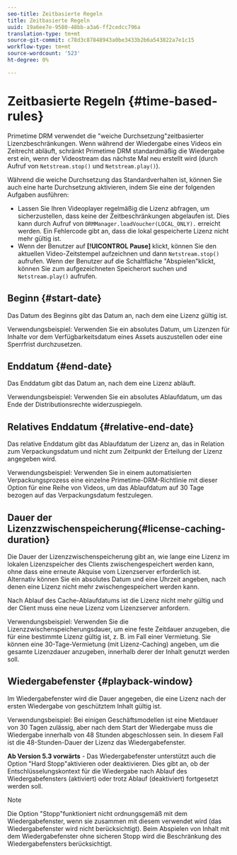 ```yaml
---
seo-title: Zeitbasierte Regeln
title: Zeitbasierte Regeln
uuid: 19a6ee7e-9580-48bb-a3a6-ff2cedcc796a
translation-type: tm+mt
source-git-commit: c78d3c87848943a0be3433b2b6a543822a7e1c15
workflow-type: tm+mt
source-wordcount: '523'
ht-degree: 0%

---
```



# Zeitbasierte Regeln {#time-based-rules}

Primetime DRM verwendet die &quot;weiche Durchsetzung&quot;zeitbasierter Lizenzbeschränkungen. Wenn während der Wiedergabe eines Videos ein Zeitrecht abläuft, schränkt Primetime DRM standardmäßig die Wiedergabe erst ein, wenn der Videostream das nächste Mal neu erstellt wird (durch Aufruf von `Netstream.stop()` und `Netstream.play()`).

Während die weiche Durchsetzung das Standardverhalten ist, können Sie auch eine harte Durchsetzung aktivieren, indem Sie eine der folgenden Aufgaben ausführen:

* Lassen Sie Ihren Videoplayer regelmäßig die Lizenz abfragen, um sicherzustellen, dass keine der Zeitbeschränkungen abgelaufen ist. Dies kann durch Aufruf von `DRMManager.loadVoucher(LOCAL_ONLY).` erreicht werden. Ein Fehlercode gibt an, dass die lokal gespeicherte Lizenz nicht mehr gültig ist.
* Wenn der Benutzer auf **[!UICONTROL Pause]** klickt, können Sie den aktuellen Video-Zeitstempel aufzeichnen und dann `Netstream.stop()` aufrufen. Wenn der Benutzer auf die Schaltfläche &quot;Abspielen&quot;klickt, können Sie zum aufgezeichneten Speicherort suchen und `Netstream.play()` aufrufen.

## Beginn {#start-date}

Das Datum des Beginns gibt das Datum an, nach dem eine Lizenz gültig ist.

Verwendungsbeispiel: Verwenden Sie ein absolutes Datum, um Lizenzen für Inhalte vor dem Verfügbarkeitsdatum eines Assets auszustellen oder eine Sperrfrist durchzusetzen.

## Enddatum {#end-date}

Das Enddatum gibt das Datum an, nach dem eine Lizenz abläuft.

Verwendungsbeispiel: Verwenden Sie ein absolutes Ablaufdatum, um das Ende der Distributionsrechte widerzuspiegeln.

## Relatives Enddatum {#relative-end-date}

Das relative Enddatum gibt das Ablaufdatum der Lizenz an, das in Relation zum Verpackungsdatum und nicht zum Zeitpunkt der Erteilung der Lizenz angegeben wird.

Verwendungsbeispiel: Verwenden Sie in einem automatisierten Verpackungsprozess eine einzelne Primetime-DRM-Richtlinie mit dieser Option für eine Reihe von Videos, um das Ablaufdatum auf 30 Tage bezogen auf das Verpackungsdatum festzulegen.

## Dauer der Lizenzzwischenspeicherung{#license-caching-duration}

Die Dauer der Lizenzzwischenspeicherung gibt an, wie lange eine Lizenz im lokalen Lizenzspeicher des Clients zwischengespeichert werden kann, ohne dass eine erneute Akquise vom Lizenzserver erforderlich ist. Alternativ können Sie ein absolutes Datum und eine Uhrzeit angeben, nach denen eine Lizenz nicht mehr zwischengespeichert werden kann.

Nach Ablauf des Cache-Ablaufdatums ist die Lizenz nicht mehr gültig und der Client muss eine neue Lizenz vom Lizenzserver anfordern.

Verwendungsbeispiel: Verwenden Sie die Lizenzzwischenspeicherungsdauer, um eine feste Zeitdauer anzugeben, die für eine bestimmte Lizenz gültig ist, z. B. im Fall einer Vermietung. Sie können eine 30-Tage-Vermietung (mit Lizenz-Caching) angeben, um die gesamte Lizenzdauer anzugeben, innerhalb derer der Inhalt genutzt werden soll.

## Wiedergabefenster {#playback-window}

Im Wiedergabefenster wird die Dauer angegeben, die eine Lizenz nach der ersten Wiedergabe von geschütztem Inhalt gültig ist.

Verwendungsbeispiel: Bei einigen Geschäftsmodellen ist eine Mietdauer von 30 Tagen zulässig, aber nach dem Start der Wiedergabe muss die Wiedergabe innerhalb von 48 Stunden abgeschlossen sein. In diesem Fall ist die 48-Stunden-Dauer der Lizenz das Wiedergabefenster.

**Ab Version 5.3 vorwärts**  - Das Wiedergabefenster unterstützt auch die Option &quot;Hard Stopp&quot;aktivieren oder deaktivieren. Dies gibt an, ob der Entschlüsselungskontext für die Wiedergabe nach Ablauf des Wiedergabefensters (aktiviert) oder trotz Ablauf (deaktiviert) fortgesetzt werden soll.

>[!NOTE]
>
>Die Option &quot;Stopp&quot;funktioniert nicht ordnungsgemäß mit dem Wiedergabefenster, wenn sie zusammen mit diesem verwendet wird (das Wiedergabefenster wird nicht berücksichtigt). Beim Abspielen von Inhalt mit dem Wiedergabefenster ohne sicheren Stopp wird die Beschränkung des Wiedergabefensters berücksichtigt.